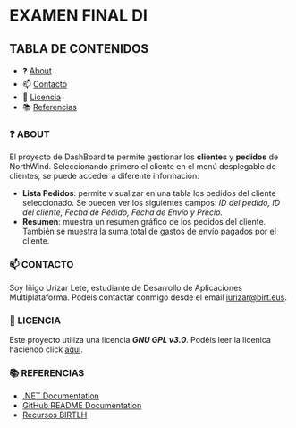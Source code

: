 # EXAMEN FINAL DI
## TABLA DE CONTENIDOS
- ❓ [About](https://github.com/iurizarbirt/Urizar_Lete_Inigo_ExamenFinalDI/blob/main/README.md#about)
- 📫 [Contacto](https://github.com/iurizarbirt/Urizar_Lete_Inigo_ExamenFinalDI/blob/main/README.md#contacto)
- 🔖 [Licencia](https://github.com/iurizarbirt/Urizar_Lete_Inigo_ExamenFinalDI/blob/main/README.md#contacto)
- 📚 [Referencias](https://github.com/iurizarbirt/Urizar_Lete_Inigo_ExamenFinalDI/blob/main/README.md#referencias)

### ❓ ABOUT
El proyecto de DashBoard te permite gestionar los **clientes** y **pedidos** de NorthWind. Seleccionando primero el cliente en el menú desplegable de clientes, se puede acceder a diferente información:
- **Lista Pedidos**: permite visualizar en una tabla los pedidos del cliente seleccionado. Se pueden ver los siguientes campos: *ID del pedido, ID del cliente, Fecha de Pedido, Fecha de Envío y Precio.*
- **Resumen**: muestra un resumen gráfico de los pedidos del cliente. También se muestra la suma total de gastos de envío pagados por el cliente.

### 📫 CONTACTO
Soy Iñigo Urizar Lete, estudiante de Desarrollo de Aplicaciones Multiplataforma. Podéis contactar conmigo desde el email [iurizar@birt.eus](mailto:iurizar@birt.eus).

### 🔖 LICENCIA
Este proyecto utiliza una licencia ***GNU GPL v3.0***. Podéis leer la licenica haciendo click [aquí](https://www.gnu.org/licenses/gpl-3.0.html).

### 📚 REFERENCIAS
- [.NET Documentation](https://docs.microsoft.com/es-es/dotnet/)
- [GitHub README Documentation](https://docs.github.com/es/github/writing-on-github/getting-started-with-writing-and-formatting-on-github/basic-writing-and-formatting-syntax)
- [Recursos BIRTLH](www.birt.eus)
